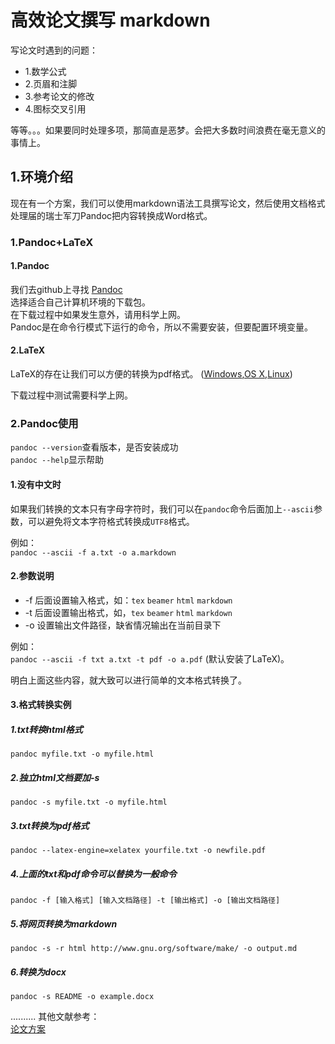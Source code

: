 # 高效论文撰写 markdown
写论文时遇到的问题：<br>
- 1.数学公式
- 2.页眉和注脚
- 3.参考论文的修改
- 4.图标交叉引用

等等。。。如果要同时处理多项，那简直是恶梦。会把大多数时间浪费在毫无意义的事情上。<br>

## 1.环境介绍
现在有一个方案，我们可以使用markdown语法工具撰写论文，然后使用文档格式处理届的瑞士军刀Pandoc把内容转换成Word格式。<br>


### 1.Pandoc+LaTeX
#### 1.Pandoc
我们去github上寻找
[Pandoc](https://github.com/jgm/pandoc/releases/)<br>
选择适合自己计算机环境的下载包。<br>
在下载过程中如果发生意外，请用科学上网。<br>
Pandoc是在命令行模式下运行的命令，所以不需要安装，但要配置环境变量。<br>

#### 2.LaTeX
LaTeX的存在让我们可以方便的转换为pdf格式。
([Windows](https://miktex.org/),[OS X](https://tug.org/mactex/),[Linux](https://www.latex-project.org/))
<br>

下载过程中测试需要科学上网。<br>

### 2.Pandoc使用
``pandoc --version``查看版本，是否安装成功<br>
``pandoc --help``显示帮助<br>

#### 1.没有中文时
如果我们转换的文本只有字母字符时，我们可以在``pandoc``命令后面加上``--ascii``参数，可以避免将文本字符格式转换成``UTF8``格式。<br>

例如：<br>
``pandoc --ascii -f a.txt -o a.markdown``<br>

#### 2.参数说明
- -f 后面设置输入格式，如：``tex`` ``beamer`` ``html`` ``markdown``
- -t 后面设置输出格式，如，``tex`` ``beamer`` ``html`` ``markdown``
- -o 设置输出文件路径，缺省情况输出在当前目录下

例如：<br>
``pandoc --ascii -f txt a.txt -t pdf -o a.pdf``
(默认安装了LaTeX)。<br>

明白上面这些内容，就大致可以进行简单的文本格式转换了。<br>

#### 3.格式转换实例

##### 1.txt转换html格式
``pandoc myfile.txt -o myfile.html``<br>

##### 2.独立html文档要加-s
``pandoc -s myfile.txt -o myfile.html``<br>

##### 3.txt转换为pdf格式
``pandoc --latex-engine=xelatex yourfile.txt -o newfile.pdf``<br>

##### 4.上面的txt和pdf命令可以替换为一般命令
``pandoc -f [输入格式] [输入文档路径] -t [输出格式] -o [输出文档路径]``

##### 5.将网页转换为markdown
``pandoc -s -r html http://www.gnu.org/software/make/ -o output.md``<br>

##### 6.转换为docx
``pandoc -s README -o example.docx``<br>


..........
其他文献参考：<br>
[论文方案](https://sspai.com/post/43471)<br>
